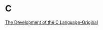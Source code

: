 # C
[The Development of the C Language-Original](https://heim.ifi.uio.no/inf2270/programmer/historien-om-C.pdf)
